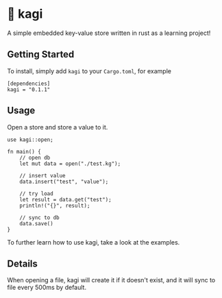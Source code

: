 # 🏣 kagi

A simple embedded key-value store written in rust as a learning project!

## Getting Started

To install, simply add `kagi` to your `Cargo.toml`, for example

```
[dependencies]
kagi = "0.1.1"
```

## Usage

Open a store and store a value to it.
```
use kagi::open;

fn main() {
    // open db
    let mut data = open("./test.kg");

    // insert value
    data.insert("test", "value");

    // try load
    let result = data.get("test");
    println!("{}", result);

    // sync to db
    data.save()
}
```


To further learn how to use kagi, take a look at the examples.

## Details

When opening a file, kagi will create it if it doesn't exist, and it will sync to file every 500ms by default.
